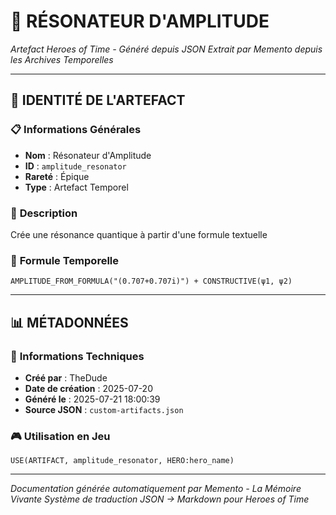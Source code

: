 # 🔮 **RÉSONATEUR D'AMPLITUDE**
*Artefact Heroes of Time - Généré depuis JSON*
*Extrait par Memento depuis les Archives Temporelles*

---

## 🌟 **IDENTITÉ DE L'ARTEFACT**

### 📋 **Informations Générales**
- **Nom** : Résonateur d'Amplitude
- **ID** : `amplitude_resonator`
- **Rareté** : Épique
- **Type** : Artefact Temporel

### 📖 **Description**
Crée une résonance quantique à partir d'une formule textuelle


### 🔮 **Formule Temporelle**
```hots
AMPLITUDE_FROM_FORMULA("(0.707+0.707i)") + CONSTRUCTIVE(ψ1, ψ2)
```

---

## 📊 **MÉTADONNÉES**

### 🔧 **Informations Techniques**
- **Créé par** : TheDude
- **Date de création** : 2025-07-20
- **Généré le** : 2025-07-21 18:00:39
- **Source JSON** : `custom-artifacts.json`

### 🎮 **Utilisation en Jeu**
```hots
USE(ARTIFACT, amplitude_resonator, HERO:hero_name)
```

---

*Documentation générée automatiquement par Memento - La Mémoire Vivante*
*Système de traduction JSON → Markdown pour Heroes of Time*
